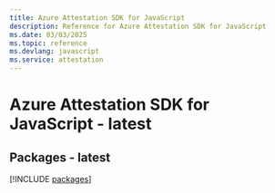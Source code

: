 ```yaml
---
title: Azure Attestation SDK for JavaScript
description: Reference for Azure Attestation SDK for JavaScript
ms.date: 03/03/2025
ms.topic: reference
ms.devlang: javascript
ms.service: attestation
---
```

# Azure Attestation SDK for JavaScript - latest
## Packages - latest
[!INCLUDE [packages](attestation-index.md)]